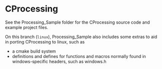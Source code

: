 # CProcessing
See the Processing_Sample folder for the CProcessing source code and example project files.

On this branch (`linux`), Processing_Sample also includes some extras to aid in porting CProcessing to linux, such as

- a cmake build system
- definitions and defines for functions and macros normally found in
windows-specific headers, such as windows.h
